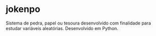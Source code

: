 # jokenpo
Sistema de pedra, papel ou tesoura desenvolvido com finalidade para estudar variáveis aleatórias. Desenvolvido em Python.
